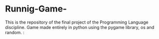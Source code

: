 # Runnig-Game-
This is the repository of the final project of the Programming Language discipline. Game made entirely in python using the pygame library, os and random. :
